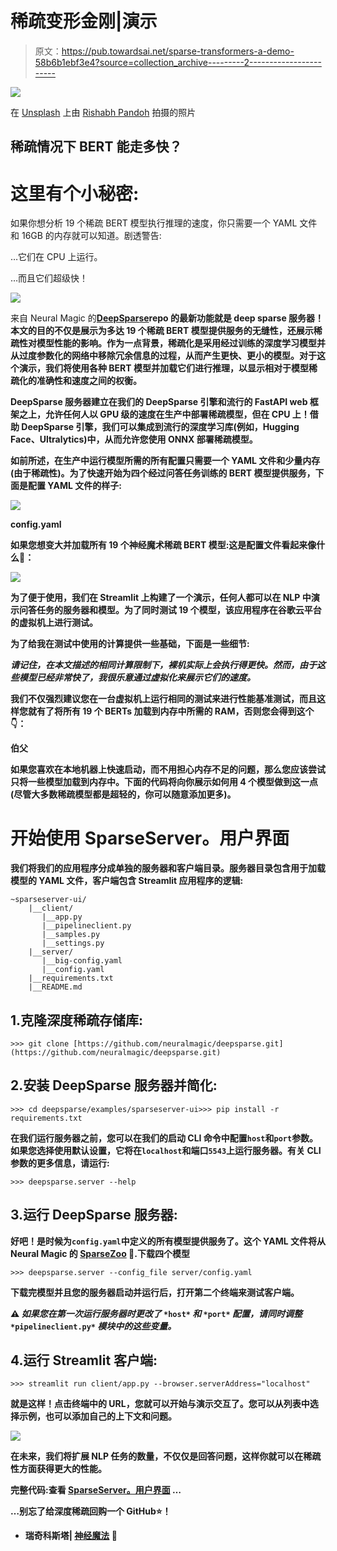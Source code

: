 # 稀疏变形金刚|演示

> 原文：<https://pub.towardsai.net/sparse-transformers-a-demo-58b6b1ebf3e4?source=collection_archive---------2----------------------->

![](img/7d521c07e03a105f892d7d5b09011874.png)

在 [Unsplash](https://unsplash.com?utm_source=medium&utm_medium=referral) 上由 [Rishabh Pandoh](https://unsplash.com/@_rishabhpandoh_?utm_source=medium&utm_medium=referral) 拍摄的照片

## 稀疏情况下 BERT 能走多快？

# 这里有个小秘密:

如果你想分析 19 个稀疏 BERT 模型执行推理的速度，你只需要一个 YAML 文件和 16GB 的内存就可以知道。剧透警告:

…它们在 CPU 上运行。

…而且它们超级快！

![](img/03d901e18941188a202054d85e9fe53e.png)

来自 Neural Magic 的[**DeepSparse**](https://github.com/neuralmagic/deepsparse)**repo 的最新功能就是 deep sparse 服务器！本文的目的不仅是展示为多达 19 个稀疏 BERT 模型提供服务的无缝性，还展示稀疏性对模型性能的影响。作为一点背景，稀疏化是采用经过训练的深度学习模型并从过度参数化的网络中移除冗余信息的过程，从而产生更快、更小的模型。对于这个演示，我们将使用各种 BERT 模型并加载它们进行推理，以显示相对于模型稀疏化的准确性和速度之间的权衡。**

**DeepSparse 服务器建立在我们的 DeepSparse 引擎和流行的 FastAPI web 框架之上，允许任何人以 GPU 级的速度在生产中部署稀疏模型，但在 CPU 上！借助 DeepSparse 引擎，我们可以集成到流行的深度学习库(例如，Hugging Face、Ultralytics)中，从而允许您使用 ONNX 部署稀疏模型。**

**如前所述，在生产中运行模型所需的所有配置只需要一个 YAML 文件和少量内存(由于稀疏性)。为了快速开始为四个经过问答任务训练的 BERT 模型提供服务，下面是配置 YAML 文件的样子:**

**![](img/ad7d829961734186a9e7718203feda60.png)**

**config.yaml**

**如果您想变大并加载所有 19 个神经魔术稀疏 BERT 模型:这是配置文件看起来像什么👀：**

**![](img/32826a3cbf9bc401fc21b2ac7e5a1024.png)**

**为了便于使用，我们在 Streamlit 上构建了一个演示，任何人都可以在 NLP 中演示问答任务的服务器和模型。为了同时测试 19 个模型，该应用程序在谷歌云平台的虚拟机上进行测试。**

**为了给我在测试中使用的计算提供一些基础，下面是一些细节:**

***请记住，在本文描述的相同计算限制下，裸机实际上会执行得更快。然而，由于这些模型已经非常快了，我很乐意通过虚拟化来展示它们的速度。***

**我们不仅强烈建议您在一台虚拟机上运行相同的测试来进行性能基准测试，而且这样您就有了将所有 19 个 BERTs 加载到内存中所需的 RAM，否则您会得到这个👇：**

**伯父**

**如果您喜欢在本地机器上快速启动，而不用担心内存不足的问题，那么您应该尝试只将一些模型加载到内存中。下面的代码将向你展示如何用 4 个模型做到这一点(尽管大多数稀疏模型都是超轻的，你可以随意添加更多)。**

# **开始使用 SparseServer。用户界面**

**我们将我们的应用程序分成单独的服务器和客户端目录。服务器目录包含用于加载模型的 YAML 文件，客户端包含 Streamlit 应用程序的逻辑:**

```
~sparseserver-ui/
    |__client/
       |__app.py
       |__pipelineclient.py
       |__samples.py
       |__settings.py     
    |__server/
       |__big-config.yaml
       |__config.yaml
    |__requirements.txt
    |__README.md
```

## **1.克隆深度稀疏存储库:**

```
>>> git clone [https://github.com/neuralmagic/deepsparse.git](https://github.com/neuralmagic/deepsparse.git)
```

## **2.安装 DeepSparse 服务器并简化:**

```
>>> cd deepsparse/examples/sparseserver-ui>>> pip install -r requirements.txt
```

**在我们运行服务器之前，您可以在我们的启动 CLI 命令中配置`host`和`port`参数。如果您选择使用默认设置，它将在`localhost`和端口`5543`上运行服务器。有关 CLI 参数的更多信息，请运行:**

```
>>> deepsparse.server --help
```

## **3.运行 DeepSparse 服务器:**

**好吧！是时候为`config.yaml`中定义的所有模型提供服务了。这个 YAML 文件将从 Neural Magic 的 [SparseZoo](https://sparsezoo.neuralmagic.com/?domain=nlp&sub_domain=question_answering&page=1) 🦾.下载四个模型**

```
>>> deepsparse.server --config_file server/config.yaml
```

**下载完模型并且您的服务器启动并运行后，打开第二个终端来测试客户端。**

**⚠️ *如果您在第一次运行服务器时更改了* `*host*` *和* `*port*` *配置，请同时调整* `*pipelineclient.py*` *模块中的这些变量。***

## **4.运行 Streamlit 客户端:**

```
>>> streamlit run client/app.py --browser.serverAddress="localhost"
```

**就是这样！点击终端中的 URL，您就可以开始与演示交互了。您可以从列表中选择示例，也可以添加自己的上下文和问题。**

**![](img/afe7266e025f48826d23789951d2afcb.png)**

**在未来，我们将扩展 NLP 任务的数量，不仅仅是回答问题，这样你就可以在稀疏性方面获得更大的性能。**

**完整代码:查看 [SparseServer。用户界面](https://github.com/neuralmagic/deepsparse/tree/main/examples/sparseserver-ui) …**

**…别忘了给深度稀疏回购一个 GitHub⭐！**

*   **瑞奇科斯塔| [神经魔法](https://neuralmagic.com/) 🧙**